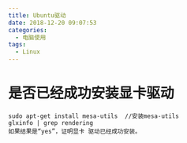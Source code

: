 ```yaml
---
title: Ubuntu驱动
date: 2018-12-20 09:07:53
categories:
  - 电脑使用
tags:
  - Linux
---
```

# 是否已经成功安装显卡驱动 #

	sudo apt-get install mesa-utils  //安装mesa-utils
	glxinfo | grep rendering
	如果结果是“yes”，证明显卡 驱动已经成功安装。